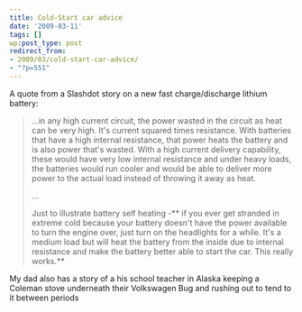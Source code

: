 ```yaml
---
title: Cold-Start car advice
date: '2009-03-11'
tags: []
wp:post_type: post
redirect_from:
- 2009/03/cold-start-car-advice/
- "?p=551"
---
```


A quote from a Slashdot story on a new fast charge/discharge lithium battery:

> ...in any high current circuit, the power wasted in the circuit as heat can be very high. It's current squared times resistance. With batteries that have a high internal resistance, that power heats the battery and is also power that's wasted. With a high current delivery capability, these would have very low internal resistance and under heavy loads, the batteries would run cooler and would be able to deliver more power to the actual load instead of throwing it away as heat.
>
> ...
>
> Just to illustrate battery self heating -** if you ever get stranded in extreme cold because your battery doesn't have the power available to turn the engine over, just turn on the headlights for a while. It's a medium load but will heat the battery from the inside due to internal resistance and make the battery better able to start the car. This really works.**

My dad also has a story of a his school teacher in Alaska keeping a Coleman stove underneath their Volkswagen Bug and rushing out to tend to it between periods
